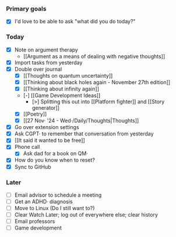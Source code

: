 ### Primary goals

- [x] I'd love to be able to ask "what did you do today?"

### Today

- [x] Note on argument therapy
	- [[Argument as a means of dealing with negative thoughts]]
- [x] Import tasks from yesterday
- [x] Double over journal
	- [x] [[Thoughts on quantum uncertainty]] 
	- [x] [[Thinking about black holes again - November 27th edition]]
	- [x] [[Thinking about infinity again]]
	- [-] [[Game Development Ideas]]
		- [>] Splitting this out into [[Platform fighter]] and [[Story generator]]
	- [x] [[Poetry]]
	- [x] [[27 Nov· '24 - Wed·/Daily/Thoughts|Thoughts]]
- [x] Go over extension settings
- [x] Ask CGPT· to remember that conversation from yesterday
- [x] [[It said it wanted to be free]]
- [x] Phone call
	- [x] Ask dad for a book on QM·
- [x] How do you know when to reset?
- [x] Sync to GitHub

### Later
- [ ] Email advisor to schedule a meeting
- [ ] Get an ADHD· diagnosis
- [ ] Move to Linux (Do I still want to?)
- [ ] Clear Watch Later; log out of everywhere else; clear history
- [ ] Email professors
- [ ] Game development
